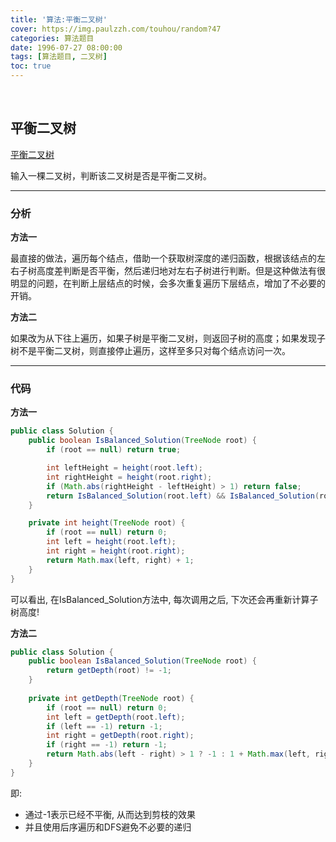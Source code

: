 ```yaml
---
title: '算法:平衡二叉树'
cover: https://img.paulzzh.com/touhou/random?47
categories: 算法题目
date: 1996-07-27 08:00:00
tags: [算法题目, 二叉树]
toc: true
---
```


<br/>

<!--more-->

## 平衡二叉树

[平衡二叉树](https://www.nowcoder.com/practice/8b3b95850edb4115918ecebdf1b4d222?tpId=13&tqId=11192&tPage=2&rp=1&ru=%2Fta%2Fcoding-interviews&qru=%2Fta%2Fcoding-interviews%2Fquestion-ranking)

输入一棵二叉树，判断该二叉树是否是平衡二叉树。

****

### 分析

**方法一**

最直接的做法，遍历每个结点，借助一个获取树深度的递归函数，根据该结点的左右子树高度差判断是否平衡，然后递归地对左右子树进行判断。但是这种做法有很明显的问题，在判断上层结点的时候，会多次重复遍历下层结点，增加了不必要的开销。

**方法二**

如果改为从下往上遍历，如果子树是平衡二叉树，则返回子树的高度；如果发现子树不是平衡二叉树，则直接停止遍历，这样至多只对每个结点访问一次。 

****

### 代码

**方法一**

```java
public class Solution {
    public boolean IsBalanced_Solution(TreeNode root) {
        if (root == null) return true;

        int leftHeight = height(root.left);
        int rightHeight = height(root.right);
        if (Math.abs(rightHeight - leftHeight) > 1) return false;
        return IsBalanced_Solution(root.left) && IsBalanced_Solution(root.right);
    }

    private int height(TreeNode root) {
        if (root == null) return 0;
        int left = height(root.left);
        int right = height(root.right);
        return Math.max(left, right) + 1;
    }
}
```

可以看出, 在IsBalanced_Solution方法中, 每次调用之后, 下次还会再重新计算子树高度!

**方法二**

```java
public class Solution {
    public boolean IsBalanced_Solution(TreeNode root) {
        return getDepth(root) != -1;
    }
     
    private int getDepth(TreeNode root) {
        if (root == null) return 0;
        int left = getDepth(root.left);
        if (left == -1) return -1;
        int right = getDepth(root.right);
        if (right == -1) return -1;
        return Math.abs(left - right) > 1 ? -1 : 1 + Math.max(left, right);
    }
}
```

即:

-   通过-1表示已经不平衡, 从而达到剪枝的效果
-   并且使用后序遍历和DFS避免不必要的递归